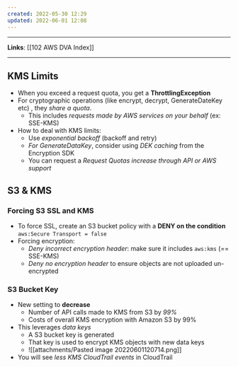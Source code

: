 ```yaml
---
created: 2022-05-30 12:29
updated: 2022-06-01 12:08
---
```

---
**Links**: [[102 AWS DVA Index]]

---
## KMS Limits
- When you exceed a request quota, you get a **ThrottlingException**
- For cryptographic operations (like encrypt, decrypt, GenerateDateKey etc) , they *share a quota*. 
	- This includes *requests made by AWS services on your behalf* (ex: SSE-KMS)
- How to deal with KMS limits:
	- Use *exponential backoff* (backoff and retry)
	- *For GenerateDataKey*, consider using *DEK caching* from the Encryption SDK
	- You can request a *Request Quotas increase through API or AWS support* 

## S3 & KMS
### Forcing S3 SSL and KMS
- To force SSL, create an S3 bucket policy with a **DENY on the condition** `aws:Secure Transport = false`
- Forcing encryption:
	- *Deny incorrect encryption header*: make sure it includes `aws:kms` (== SSE-KMS)
	- *Deny no encryption header* to ensure objects are not uploaded un-encrypted

### S3 Bucket Key
- New setting to **decrease** 
	- Number of API calls made to KMS from S3 by *99%*
	- Costs of overall KMS encryption with Amazon S3 by 99%
- This leverages *data keys*
	- A S3 bucket key is generated
	- That key is used to encrypt KMS objects with new data keys
	- ![[attachments/Pasted image 20220601120714.png]]
- You will see *less KMS CloudTrail events* in CloudTrail

